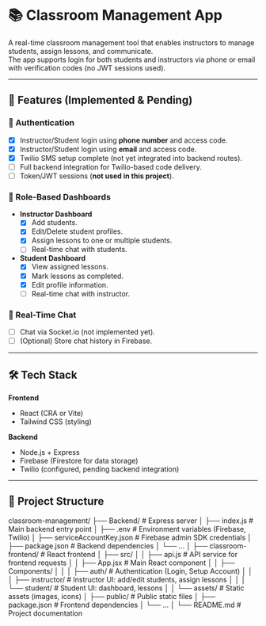 # 📚 Classroom Management App

A real-time classroom management tool that enables instructors to manage students, assign lessons, and communicate.  
The app supports login for both students and instructors via phone or email with verification codes (no JWT sessions used).

---

## 🚀 Features (Implemented & Pending)

### 🔐 Authentication
- [x] Instructor/Student login using **phone number** and access code.
- [x] Instructor/Student login using **email** and access code.
- [x] Twilio SMS setup complete (not yet integrated into backend routes).
- [ ] Full backend integration for Twilio-based code delivery.
- [ ] Token/JWT sessions (**not used in this project**).

### 👥 Role-Based Dashboards
- **Instructor Dashboard**
  - [x] Add students.
  - [x] Edit/Delete student profiles.
  - [x] Assign lessons to one or multiple students.
  - [ ] Real-time chat with students.
- **Student Dashboard**
  - [x] View assigned lessons.
  - [x] Mark lessons as completed.
  - [x] Edit profile information.
  - [ ] Real-time chat with instructor.

### 💬 Real-Time Chat
- [ ] Chat via Socket.io (not implemented yet).
- [ ] (Optional) Store chat history in Firebase.

---

## 🛠️ Tech Stack
**Frontend**
- React (CRA or Vite)
- Tailwind CSS (styling)

**Backend**
- Node.js + Express
- Firebase (Firestore for data storage)
- Twilio (configured, pending backend integration)

---

## 📂 Project Structure
classroom-management/
├── Backend/ # Express server
│ ├── index.js # Main backend entry point
│ ├── .env # Environment variables (Firebase, Twilio)
│ ├── serviceAccountKey.json # Firebase admin SDK credentials
│ ├── package.json # Backend dependencies
│ └── ...
│
├── classroom-frontend/ # React frontend
│ ├── src/
│ │ ├── api.js # API service for frontend requests
│ │ ├── App.jsx # Main React component
│ │ ├── Components/
│ │ │ ├── auth/ # Authentication (Login, Setup Account)
│ │ │ ├── instructor/ # Instructor UI: add/edit students, assign lessons
│ │ │ └── student/ # Student UI: dashboard, lessons
│ │ └── assets/ # Static assets (images, icons)
│ ├── public/ # Public static files
│ ├── package.json # Frontend dependencies
│ └── ...
│
└── README.md # Project documentation
